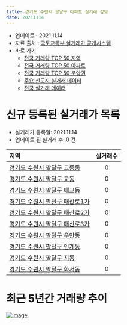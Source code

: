 ```yaml
---
title: 경기도 수원시 팔달구 아파트 실거래 정보
date: 20211114
---
```


* 업데이트 : 2021.11.14
* 자료 출처 : [국토교통부 실거래가 공개시스템](http://rt.molit.go.kr)
* 바로 가기
    * [전국 거래량 TOP 50 지역](https://apt-info.github.io/apt-trade-info/tr)
    * [전국 거래량 TOP 50 아파트](https://apt-info.github.io/apt-trade-info/ta)
    * [전국 거래량 TOP 50 분양권](https://apt-info.github.io/apt-trade-info/tb)
    * [주요 신도시 실거래 데이터](https://apt-info.github.io/apt-trade-info/newtown)
    * [전국 실거래 데이터](https://apt-info.github.io/apt-trade-info/all)



<script async src="https://pagead2.googlesyndication.com/pagead/js/adsbygoogle.js"></script>
<!-- 기본광고 -->
<ins class="adsbygoogle"
     style="display:block"
     data-ad-client="ca-pub-1142216861245946"
     data-ad-slot="4805727019"
     data-ad-format="auto"
     data-full-width-responsive="true"></ins>
<script>
     (adsbygoogle = window.adsbygoogle || []).push({});
</script>


# 신규 등록된 실거래가 목록

* 실거래가 등록일: 2021.11.14
* 업데이트 된 실거래 수: 0 건


|지역|실거래수|
|:---|:---:|
|[경기도 수원시 팔달구 고등동](https://apt-info.github.io/apt-trade-info/r867)|0|
|[경기도 수원시 팔달구 교동](https://apt-info.github.io/apt-trade-info/r872)|0|
|[경기도 수원시 팔달구 매교동](https://apt-info.github.io/apt-trade-info/r865)|0|
|[경기도 수원시 팔달구 매산로1가](https://apt-info.github.io/apt-trade-info/r3285)|0|
|[경기도 수원시 팔달구 매산로2가](https://apt-info.github.io/apt-trade-info/r866)|0|
|[경기도 수원시 팔달구 매산로3가](https://apt-info.github.io/apt-trade-info/r873)|0|
|[경기도 수원시 팔달구 우만동](https://apt-info.github.io/apt-trade-info/r870)|0|
|[경기도 수원시 팔달구 인계동](https://apt-info.github.io/apt-trade-info/r871)|0|
|[경기도 수원시 팔달구 지동](https://apt-info.github.io/apt-trade-info/r869)|0|
|[경기도 수원시 팔달구 화서동](https://apt-info.github.io/apt-trade-info/r868)|0|



<script async src="https://pagead2.googlesyndication.com/pagead/js/adsbygoogle.js"></script>
<!-- 기본광고 -->
<ins class="adsbygoogle"
     style="display:block"
     data-ad-client="ca-pub-1142216861245946"
     data-ad-slot="4805727019"
     data-ad-format="auto"
     data-full-width-responsive="true"></ins>
<script>
     (adsbygoogle = window.adsbygoogle || []).push({});
</script>


# 최근 5년간 거래량 추이


<div style="width:100%;">
    <canvas id="deal_progress" height="200"></canvas>
</div>

<script>
new Chart(document.getElementById("deal_progress"), {
    type: 'line',
    data: {
        labels: ['16.01','16.02','16.03','16.04','16.05','16.06','16.07','16.08','16.09','16.10','16.11','16.12','17.01','17.02','17.03','17.04','17.05','17.06','17.07','17.08','17.09','17.10','17.11','17.12','18.01','18.02','18.03','18.04','18.05','18.06','18.07','18.08','18.09','18.10','18.11','18.12','19.01','19.02','19.03','19.04','19.05','19.06','19.07','19.08','19.09','19.10','19.11','19.12','20.01','20.02','20.03','20.04','20.05','20.06','20.07','20.08','20.09','20.10','20.11','20.12','21.01','21.02','21.03','21.04','21.05','21.06','21.07','21.08','21.09','21.10','21.11'],
        datasets: [{
            label: '매매/분양권',
            data: [119,129,168,218,183,246,263,246,225,272,172,121,103,114,190,148,199,192,199,160,183,158,192,251,206,153,242,182,191,207,171,192,298,295,159,188,226,278,161,185,163,130,144,115,244,203,297,391,430,367,123,104,98,265,289,314,198,283,329,476,311,237,214,138,231,126,128,81,81,62,6],
            borderColor: "rgba(66, 133, 243, 1)",
            backgroundColor: "rgba(66, 133, 243, 0.05)",
            borderWidth: 1,
            pointRadius: 0,
            fill: false,
            lineTension: 0
        },{
            label: '전/월세',
            data: [149,148,171,142,117,129,154,130,140,146,135,120,147,147,147,108,127,112,125,138,128,114,148,146,187,209,176,124,126,102,127,120,131,168,140,176,215,166,206,167,182,185,186,116,141,171,147,173,165,256,155,148,134,171,144,142,152,143,142,177,201,271,279,286,260,214,260,238,173,162,22],
            borderColor: "rgba(255, 90, 0, 1)",
            backgroundColor: "rgba(255, 90, 0, 0.05)",
            borderWidth: 1,
            pointRadius: 0,
            fill: false,
            lineTension: 0
        },{
            label: '합계',
            data: [268,277,339,360,300,375,417,376,365,418,307,241,250,261,337,256,326,304,324,298,311,272,340,397,393,362,418,306,317,309,298,312,429,463,299,364,441,444,367,352,345,315,330,231,385,374,444,564,595,623,278,252,232,436,433,456,350,426,471,653,512,508,493,424,491,340,388,319,254,224,28],
            borderColor: "rgba(0, 0, 0, 1)",
            backgroundColor: "rgba(0, 0, 0, 0.03)",
            borderWidth: 0.1,
            pointRadius: 0,
            fill: true,
            lineTension: 0
        }
        ]
    },
    options: {
        responsive: true,
        title: {
            display: false
        },
        tooltips: {
            mode: 'index',
            intersect: false
        },
        hover: {
            mode: 'nearest',
            intersect: true
        },
        scales: {
            xAxes: [{
                display: true,
                scaleLabel: {
                    display: true,
                    labelString: '년/월'
                }
            }],
            yAxes: [{
                display: true,
                ticks: {
                    suggestedMin: 0,
                },
                scaleLabel: {
                    display: true,
                    labelString: '실거래 수'
                }
            }]
        }
    }
});

</script>


[![image](https://apt-info.github.io/images/2020-01-03-apt-trade-info/1024x500.png)](https://play.google.com/store/apps/details?id=com.aptinfo.apttradeinfo)

